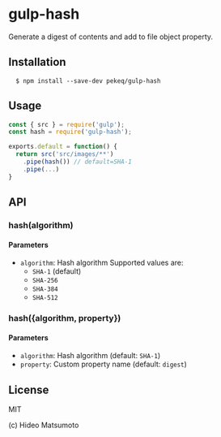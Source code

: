 # gulp-hash

Generate a digest of contents and add to file object property.

## Installation

```
  $ npm install --save-dev pekeq/gulp-hash
```

## Usage

```js
const { src } = require('gulp');
const hash = require('gulp-hash');

exports.default = function() {
  return src('src/images/**')
    .pipe(hash()) // default=SHA-1
    .pipe(...)
}
```

## API

### hash(algorithm)

#### Parameters

- `algorithm`: Hash algorithm
  Supported values are:
  - `SHA-1` (default)
  - `SHA-256`
  - `SHA-384`
  - `SHA-512`

### hash({algorithm, property})

#### Parameters

- `algorithm`: Hash algorithm (default: `SHA-1`)
- `property`: Custom property name (default: `digest`)

## License

MIT

(c) Hideo Matsumoto

